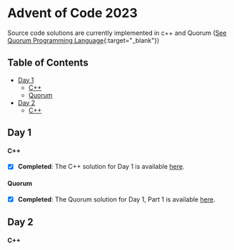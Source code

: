 # Advent of Code 2023

Source code solutions are currently implemented in c++ and Quorum ([See Quorum Programming Language](https://quorumlanguage.com){:target="_blank"})

## Table of Contents

- [Day 1](#day-1)
    - [C++](#c)
    - [Quorum](#quorum)
- [Day 2](#day-2)
    - [C++](#c-1)

## Day 1

#### C++
- [x] **Completed**: The C++ solution for Day 1 is available [here](c++/day1/day1.cpp).

#### Quorum
- [x] **Completed**: The Quorum solution for Day 1, Part 1 is available [here](quorum/aoc-2023/SourceCode/day1.quorum).

## Day 2

#### C++
